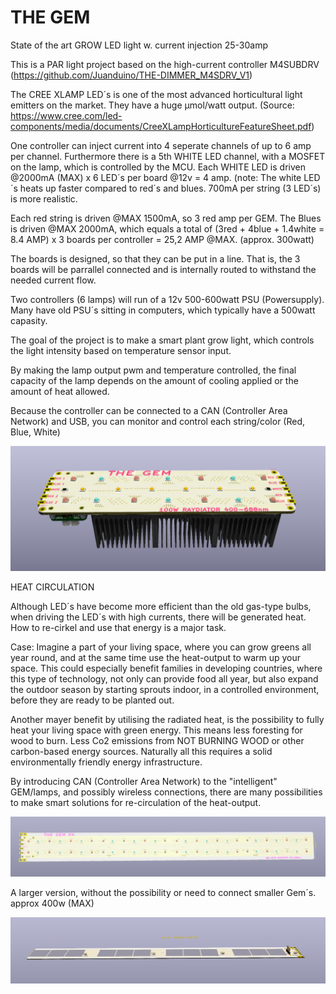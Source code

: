 # THE GEM
 State of the art GROW LED light w. current injection 25-30amp
 
 This is a PAR light project based on the high-current controller M4SUBDRV (https://github.com/Juanduino/THE-DIMMER_M4SDRV_V1)
 
 The CREE XLAMP LED´s is one of the most advanced horticultural light emitters on the market. They have a huge µmol/watt output. (Source: https://www.cree.com/led-components/media/documents/CreeXLampHorticultureFeatureSheet.pdf)
 
 One controller can inject current into 4 seperate channels of up to 6 amp per channel. Furthermore there is a 5th WHITE LED channel, with a MOSFET on the lamp, which is controlled by the MCU. Each WHITE LED is driven @2000mA (MAX) x 6 LED´s per board @12v = 4 amp. (note: The white LED´s heats up faster compared to red´s and blues. 700mA per string (3 LED´s) is more realistic.
 
 Each red string is driven @MAX 1500mA, so 3 red amp per GEM. The Blues is driven @MAX 2000mA, which equals a total of (3red + 4blue + 1.4white = 8.4 AMP) x 3 boards per controller = 25,2 AMP @MAX. (approx. 300watt) 
 
 The boards is designed, so that they can be put in a line. That is, the 3 boards will be parrallel connected and is internally routed to withstand the needed current flow.
 
 Two controllers (6 lamps) will run of a 12v 500-600watt PSU (Powersupply). Many have old PSU´s sitting in computers, which typically have a 500watt capasity.
 
 The goal of the project is to make a smart plant grow light, which controls the light intensity based on temperature sensor input.
 
 By making the lamp output pwm and temperature controlled, the final capacity of the lamp depends on the amount of cooling applied or the amount of heat allowed.
 
 Because the controller can be connected to a CAN (Controller Area Network) and USB, you can monitor and control each string/color (Red, Blue, White)

 
 ![TOP](https://github.com/Juanduino/THE-GEM/blob/main/Images/TOP.PNG)
 
 HEAT CIRCULATION
 
Although LED´s have become more efficient than the old gas-type bulbs, when driving the LED´s with high currents, there will be generated heat. How to re-cirkel and use that energy is a major task.

Case: Imagine a part of your living space, where you can grow greens all year round, and at the same time use the heat-output to warm up your space. This could especially benefit families in developing countries, where this type of technology, not only can provide food all year, but also expand the outdoor season by starting sprouts indoor, in a controlled environment, before they are ready to be planted out. 

Another mayer benefit by utilising the radiated heat, is the possibility to fully heat your living space with green energy. This means less foresting for wood to burn. Less Co2 emissions from NOT BURNING WOOD or other carbon-based energy sources. Naturally all this requires a solid environmentally friendly energy infrastructure.

By introducing CAN (Controller Area Network) to the "intelligent" GEM/lamps, and possibly wireless connections, there are many possibilities to make smart solutions for re-circulation of the heat-output.

![x4](https://github.com/Juanduino/THE-GEM/blob/main/Images/GemX4_top.PNG)

A larger version, without the possibility or need to connect smaller Gem´s. approx 400w (MAX) 

 ![TOP](https://github.com/Juanduino/THE-GEM/blob/main/Images/GemX4_back.PNG)
